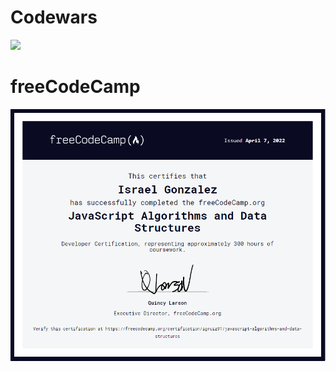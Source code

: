 # Codewars

![](https://www.codewars.com/users/igruiz91/badges/large)

# freeCodeCamp

![](/Images/freecodecampJS.png)
